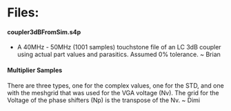 # Files:

#### coupler3dBFromSim.s4p

- A 40MHz - 50MHz (1001 samples) touchstone file of an LC 3dB coupler using actual part values and parasitics.  Assumed 0% tolerance. ~ Brian

#### Multiplier Samples

There are three types, one for the complex values, one for the STD, and one with the meshgrid that was used for the VGA voltage (Nv). The grid for the Voltage of the phase shifters (Np) is the transpose of the Nv.  ~ Dimi